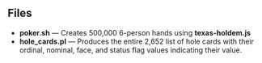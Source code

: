 ## Files
- **poker.sh** — Creates 500,000 6-person hands using **texas-holdem.js**
- **hole_cards.pl** — Produces the entire 2,652 list of hole cards with their ordinal, nominal, face, and status flag values indicating their value.